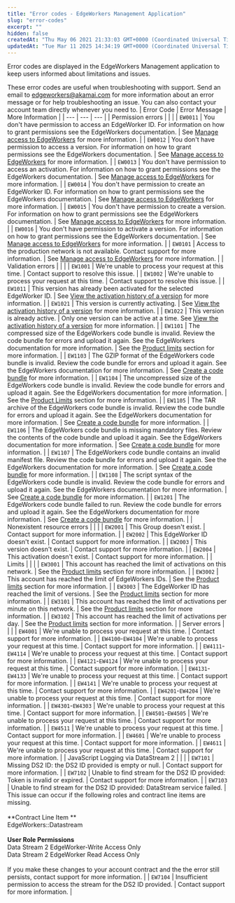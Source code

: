 ```yaml
---
title: "Error codes - EdgeWorkers Management Application"
slug: "error-codes"
excerpt: ""
hidden: false
createdAt: "Thu May 06 2021 21:33:03 GMT+0000 (Coordinated Universal Time)"
updatedAt: "Tue Mar 11 2025 14:34:19 GMT+0000 (Coordinated Universal Time)"
---
```

Error codes are displayed in the EdgeWorkers Management application to keep users informed about limitations and issues.

These error codes are useful when troubleshooting with support. Send an email to [edgeworkers@akamai.com](mailto:edgeworkers@akamai.com) for more information about an error message or for help troubleshooting an issue. You can also contact your account team directly whenever you need to.
| Error Code | Error Message | More Information |
| --- | --- | --- |
| Permission errors |  |  |
| `EW0011` | You don't have permission to access an EdgeWorker ID. For information on how to grant permissions see the EdgeWorkers documentation. | See [Manage access to EdgeWorkers](manage-access-to-edgeworkers.md) for more information. |
| `EW0012` | You don't have permission to access a version. For information on how to grant permissions see the EdgeWorkers documentation. | See [Manage access to EdgeWorkers](manage-access-to-edgeworkers.md) for more information. |
| `EW0013` | You don't have permission to access an activation. For information on how to grant permissions see the EdgeWorkers documentation. | See [Manage access to EdgeWorkers](manage-access-to-edgeworkers.md) for more information. |
| `EW0014` | You don't have permission to create an EdgeWorker ID. For information on how to grant permissions see the EdgeWorkers documentation. | See [Manage access to EdgeWorkers](manage-access-to-edgeworkers.md) for more information. |
| `EW0015` | You don't have permission to create a version. For information on how to grant permissions see the EdgeWorkers documentation. | See [Manage access to EdgeWorkers](manage-access-to-edgeworkers.md) for more information. |
| `EW0016` | You don't have permission to activate a version. For information on how to grant permissions see the EdgeWorkers documentation. | See [Manage access to EdgeWorkers](manage-access-to-edgeworkers.md) for more information. |
| `EW0101` | Access to the production network is not available. Contact support for more information. | See [Manage access to EdgeWorkers](manage-access-to-edgeworkers.md) for more information. |
| Validation errors |  |  |
| `EW1001` | We're unable to process your request at this time. | Contact support to resolve this issue. |
| `EW1002` | We're unable to process your request at this time. | Contact support to resolve this issue. |
| `EW1011` | This version has already been activated for the selected EdgeWorker ID. | See [View the activation history of a version](manage-edgeworkers.md#view-the-version-history) for more information. |
| `EW1021` | This version is currently activating. | See [View the activation history of a version](manage-edgeworkers.md#view-the-version-history) for more information. |
| `EW1022` | This version is already active. | Only one version can be active at a time. See [View the activation history of a version](manage-edgeworkers.md#view-the-version-history) for more information. |
| `EW1101` | The compressed size of the EdgeWorkers code bundle is invalid. Review the code bundle for errors and upload it again. See the EdgeWorkers documentation for more information. | See the [Product limits](limitations.md) section for more information. |
| `EW1103` | The GZIP format of the EdgeWorkers code bundle is invalid. Review the code bundle for errors and upload it again. See the EdgeWorkers documentation for more information. | See [Create a code bundle](create-a-code-bundle.md) for more information. |
| `EW1104` | The uncompressed size of the EdgeWorkers code bundle is invalid. Review the code bundle for errors and upload it again. See the EdgeWorkers documentation for more information. | See the [Product Limits](limitations.md) section for more information. |
| `EW1105` | The TAR archive of the EdgeWorkers code bundle is invalid. Review the code bundle for errors and upload it again. See the EdgeWorkers documentation for more information. | See [Create a code bundle](create-a-code-bundle.md) for more information. |
| `EW1106` | The EdgeWorkers code bundle is missing mandatory files. Review the contents of the code bundle and upload it again. See the EdgeWorkers documentation for more information. | See [Create a code bundle](create-a-code-bundle.md) for more information. |
| `EW1107` | The EdgeWorkers code bundle contains an invalid manifest file. Review the code bundle for errors and upload it again. See the EdgeWorkers documentation for more information. | See [Create a code bundle](create-a-code-bundle.md) for more information. |
| `EW1108` | The script syntax of the EdgeWorkers code bundle is invalid. Review the code bundle for errors and upload it again. See the EdgeWorkers documentation for more information. | See [Create a code bundle](create-a-code-bundle.md) for more information. |
| `EW1201` | The EdgeWorkers code bundle failed to run. Review the code bundle for errors and upload it again. See the EdgeWorkers documentation for more information. | See [Create a code bundle](create-a-code-bundle.md) for more information. |
| Nonexistent resource errors |  |  |
| `EW2001` | This Group doesn't exist. | Contact support for more information. |
| `EW2002` | This EdgeWorker ID doesn't exist. | Contact support for more information. |
| `EW2003` | This version doesn't exist. | Contact support for more information. |
| `EW2004` | This activation doesn't exist. | Contact support for more information. |
| Limits |  |  |
| `EW3001` | This account has reached the limit of activations on this network. | See the [Product limits](limitations.md) section for more information. |
| `EW3002` | This account has reached the limit of EdgeWorkers IDs. | See the [Product limits](limitations.md) section for more information. |
| `EW3003` | The EdgeWorker ID has reached the limit of versions. | See the [Product limits](limitations.md) section for more information. |
| `EW3101` | This account has reached the limit of activations per minute on this network. | See the [Product limits](limitations.md) section for more information. |
| `EW3102` | This account has reached the limit of activations per day. | See the [Product limits](limitations.md) section for more information. |
| Server errors |  |  |
| `EW4001` | We're unable to process your request at this time. | Contact support for more information. |
| `EW4100`-`EW4104` | We're unable to process your request at this time. | Contact support for more information. |
| `EW4111`-`EW4114` | We're unable to process your request at this time. | Contact support for more information. |
| `EW4121`-`EW4124` | We're unable to process your request at this time. | Contact support for more information. |
| `EW4131`-`EW4133` | We're unable to process your request at this time. | Contact support for more information. |
| `EW4141` | We're unable to process your request at this time. | Contact support for more information. |
| `EW4201`-`EW4204` | We're unable to process your request at this time. | Contact support for more information. |
| `EW4301`-`EW4303` | We're unable to process your request at this time. | Contact support for more information. |
| `EW4501`-`EW4505` | We're unable to process your request at this time. | Contact support for more information. |
| `EW4511` | We're unable to process your request at this time. | Contact support for more information. |
| `EW4601` | We're unable to process your request at this time. | Contact support for more information. |
| `EW4611` | We're unable to process your request at this time. | Contact support for more information. |
| JavaScript Logging via DataStream 2 |  |  |
| `EW7101` | Missing DS2 ID: the DS2 ID provided is empty or null. | Contact support for more information. |
| `EW7102` | Unable to find stream for the DS2 ID provided: Token is invalid or expired. | Contact support for more information. |
| `EW7103` | Unable to find stream for the DS2 ID provided: DataStream service failed. | This issue can occur if the following roles and contract line items are missing.<br/><br/>**Contract Line Item **<br/>EdgeWorkers::Datastream<br/><br/>**User Role Permissions**<br/>Data Stream 2 EdgeWorker-Write Access Only<br/>Data Stream 2 EdgeWorker Read Access Only<br/><br/>If you make these changes to your account contract and the the error still persists, contact support for more information. |
| `EW7104` | Insufficient permission to access the stream for the DS2 ID provided. | Contact support for more information. |
